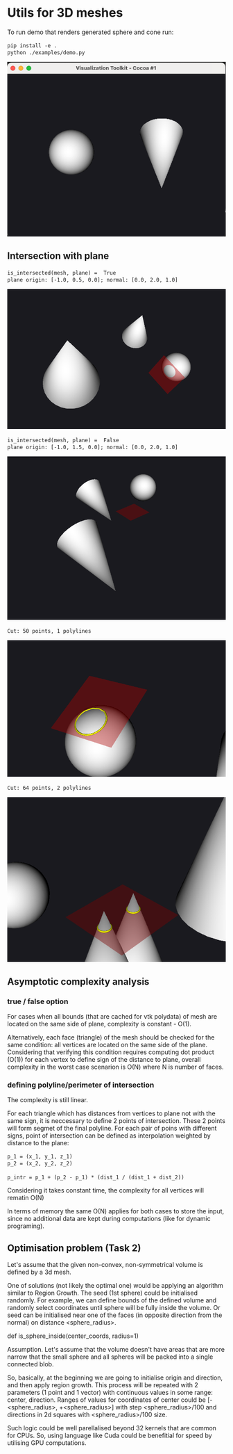 # Utils for 3D meshes

To run demo that renders generated sphere and cone run: 
```
pip install -e .
python ./examples/demo.py
```

![img](./img/render_exmpl.png)


## Intersection with plane

```
is_intersected(mesh, plane) =  True
plane origin: [-1.0, 0.5, 0.0]; normal: [0.0, 2.0, 1.0]
```

![img](./img/intersect_true.png)

```
is_intersected(mesh, plane) =  False
plane origin: [-1.0, 1.5, 0.0]; normal: [0.0, 2.0, 1.0]
```

![img](./img/intersect_false.png)

```
Cut: 50 points, 1 polylines
```

![img](./img/intersect_polyline.png)

```
Cut: 64 points, 2 polylines
```

![img](./img/intersect_polylines.png)

## Asymptotic complexity analysis

### true / false option

For cases when all bounds (that are cached for vtk polydata) of mesh are located on the same side of plane, complexity is constant - O(1).

Alternatively, each face (triangle) of the mesh should be checked for the same condition: all vertices are located on the same side of the plane. Considering that verifying this condition requires computing dot product (O(1)) for each vertex to define sign of the distance to plane, overall complexity in the worst case scenarion is O(N) where N is number of faces. 

### defining polyline/perimeter of intersection

The complexity is still linear. 

For each triangle which has distances from vertices to plane not with the same sign, it is neccessary to define 2 points of intersection. These 2 points will form segmet of the final polyline. For each pair of poins with different signs, point of intersection can be defined as interpolation weighted by distance to the plane:

```
p_1 = (x_1, y_1, z_1)
p_2 = (x_2, y_2, z_2)

p_intr = p_1 + (p_2 - p_1) * (dist_1 / (dist_1 + dist_2))
```

Considering it takes constant time, the complexity for all vertices will rematin O(N)

In terms of memory the same O(N) applies for both cases to store the input, since no additional data are kept during computations (like for dynamic programing).

## Optimisation problem (Task 2)

Let's assume that the given non-convex, non-symmetrical volume is defined by a 3d mesh.

One of solutions (not likely the optimal one) would be applying an algorithm similar to Region Growth. 
The seed (1st sphere) could be initialised randomly. For example, we can define bounds of the defined volume and randomly select coordinates until sphere will be fully inside the volume.
Or seed can be initialised near one of the faces (in opposite direction from the normal) on distance <sphere_radius>.

def is_sphere_inside(center_coords, radius=1) 

Assumption.
Let's assume that the volume doesn't have areas that are more narrow that the small sphere and all spheres will be packed into a single connected blob.

So, basically, at the beginning we are going to initialise origin and direction, and then apply region growth. This process will be repeated with 2 parameters (1 point and 1 vector) with continuous values in some range: center, direction. Ranges of values for coordinates of center could be [-<sphere_radius>, +<sphere_radius>] with step <sphere_radius>/100 and directions in 2d squares with <sphere_radius>/100 size.

Such logic could be well parellalised beyond 32 kernels that are common for CPUs. So, using language like Cuda could be benefitial for speed by utilising GPU computations.

